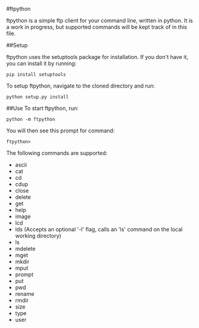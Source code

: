 #ftpython

ftpython is a simple ftp client for your command line, written in python. It is a work in progress, but supported commands will be kept track of in this file.

##Setup

ftpython uses the setuptools package for installation. If you don't have it, you can install it by running:

`pip install setuptools`

To setup ftpython, navigate to the cloned directory and run:

`python setup.py install`

##Use
To start ftpython, run:

`python -m ftpython`

You will then see this prompt for command:

`ftpython>`

The following commands are supported:
- ascii
- cat
- cd
- cdup
- close
- delete
- get
- help
- image
- lcd
- lds (Accepts an optional '-l' flag, calls an 'ls' command on the local working directory)
- ls
- mdelete
- mget
- mkdir
- mput
- prompt
- put
- pwd
- rename
- rmdir
- size
- type
- user

